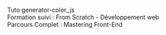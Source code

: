 Tuto generator-color_js <br>
Formation suivi : From Scratch - Développement web<br>
Parcours Complet : Mastering Front-End<br>
